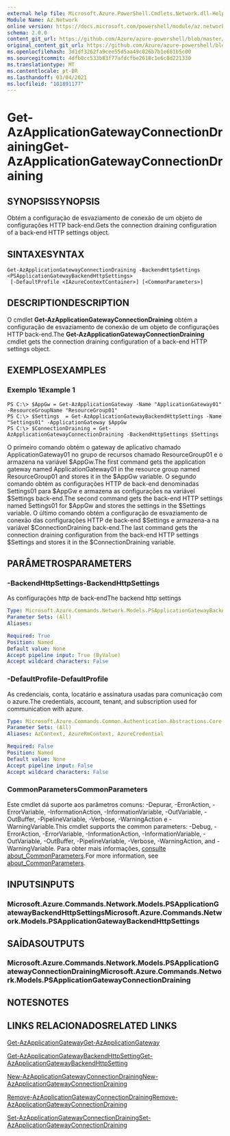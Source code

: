 ```yaml
---
external help file: Microsoft.Azure.PowerShell.Cmdlets.Network.dll-Help.xml
Module Name: Az.Network
online version: https://docs.microsoft.com/powershell/module/az.network/get-azapplicationgatewayconnectiondraining
schema: 2.0.0
content_git_url: https://github.com/Azure/azure-powershell/blob/master/src/Network/Network/help/Get-AzApplicationGatewayConnectionDraining.md
original_content_git_url: https://github.com/Azure/azure-powershell/blob/master/src/Network/Network/help/Get-AzApplicationGatewayConnectionDraining.md
ms.openlocfilehash: 3d1df3262fa9cee55d5aa49c026b7b1e681b5c00
ms.sourcegitcommit: 4dfb0cc533b83f77afdcfbe2618c1e6c8d221330
ms.translationtype: MT
ms.contentlocale: pt-BR
ms.lasthandoff: 03/04/2021
ms.locfileid: "101891177"
---
```

# <span data-ttu-id="f62d0-101">Get-AzApplicationGatewayConnectionDraining</span><span class="sxs-lookup"><span data-stu-id="f62d0-101">Get-AzApplicationGatewayConnectionDraining</span></span>

## <span data-ttu-id="f62d0-102">SYNOPSIS</span><span class="sxs-lookup"><span data-stu-id="f62d0-102">SYNOPSIS</span></span>
<span data-ttu-id="f62d0-103">Obtém a configuração de esvaziamento de conexão de um objeto de configurações HTTP back-end.</span><span class="sxs-lookup"><span data-stu-id="f62d0-103">Gets the connection draining configuration of a back-end HTTP settings object.</span></span>

## <span data-ttu-id="f62d0-104">SINTAXE</span><span class="sxs-lookup"><span data-stu-id="f62d0-104">SYNTAX</span></span>

```
Get-AzApplicationGatewayConnectionDraining -BackendHttpSettings <PSApplicationGatewayBackendHttpSettings>
 [-DefaultProfile <IAzureContextContainer>] [<CommonParameters>]
```

## <span data-ttu-id="f62d0-105">DESCRIPTION</span><span class="sxs-lookup"><span data-stu-id="f62d0-105">DESCRIPTION</span></span>
<span data-ttu-id="f62d0-106">O cmdlet **Get-AzApplicationGatewayConnectionDraining** obtém a configuração de esvaziamento de conexão de um objeto de configurações HTTP back-end.</span><span class="sxs-lookup"><span data-stu-id="f62d0-106">The **Get-AzApplicationGatewayConnectionDraining** cmdlet gets the connection draining configuration of a back-end HTTP settings object.</span></span>

## <span data-ttu-id="f62d0-107">EXEMPLOS</span><span class="sxs-lookup"><span data-stu-id="f62d0-107">EXAMPLES</span></span>

### <span data-ttu-id="f62d0-108">Exemplo 1</span><span class="sxs-lookup"><span data-stu-id="f62d0-108">Example 1</span></span>
```
PS C:\> $AppGw = Get-AzApplicationGateway -Name "ApplicationGateway01" -ResourceGroupName "ResourceGroup01"
PS C:\> $Settings  = Get-AzApplicationGatewayBackendHttpSettings -Name "Settings01" -ApplicationGateway $AppGw
PS C:\> $ConnectionDraining = Get-AzApplicationGatewayConnectionDraining -BackendHttpSettings $Settings
```

<span data-ttu-id="f62d0-109">O primeiro comando obtém o gateway de aplicativo chamado ApplicationGateway01 no grupo de recursos chamado ResourceGroup01 e o armazena na variável $AppGw.</span><span class="sxs-lookup"><span data-stu-id="f62d0-109">The first command gets the application gateway named ApplicationGateway01 in the resource group named ResourceGroup01 and stores it in the $AppGw variable.</span></span>
<span data-ttu-id="f62d0-110">O segundo comando obtém as configurações HTTP de back-end denominadas Settings01 para $AppGw e armazena as configurações na variável $Settings back-end.</span><span class="sxs-lookup"><span data-stu-id="f62d0-110">The second command gets the back-end HTTP settings named Settings01 for $AppGw and stores the settings in the $Settings variable.</span></span>
<span data-ttu-id="f62d0-111">O último comando obtém a configuração de esvaziamento de conexão das configurações HTTP de back-end $Settings e armazena-a na variável $ConnectionDraining back-end.</span><span class="sxs-lookup"><span data-stu-id="f62d0-111">The last command gets the connection draining configuration from the back-end HTTP settings $Settings and stores it in the $ConnectionDraining variable.</span></span>

## <span data-ttu-id="f62d0-112">PARÂMETROS</span><span class="sxs-lookup"><span data-stu-id="f62d0-112">PARAMETERS</span></span>

### <span data-ttu-id="f62d0-113">-BackendHttpSettings</span><span class="sxs-lookup"><span data-stu-id="f62d0-113">-BackendHttpSettings</span></span>
<span data-ttu-id="f62d0-114">As configurações http de back-end</span><span class="sxs-lookup"><span data-stu-id="f62d0-114">The backend http settings</span></span>

```yaml
Type: Microsoft.Azure.Commands.Network.Models.PSApplicationGatewayBackendHttpSettings
Parameter Sets: (All)
Aliases:

Required: True
Position: Named
Default value: None
Accept pipeline input: True (ByValue)
Accept wildcard characters: False
```

### <span data-ttu-id="f62d0-115">-DefaultProfile</span><span class="sxs-lookup"><span data-stu-id="f62d0-115">-DefaultProfile</span></span>
<span data-ttu-id="f62d0-116">As credenciais, conta, locatário e assinatura usadas para comunicação com o azure.</span><span class="sxs-lookup"><span data-stu-id="f62d0-116">The credentials, account, tenant, and subscription used for communication with azure.</span></span>

```yaml
Type: Microsoft.Azure.Commands.Common.Authentication.Abstractions.Core.IAzureContextContainer
Parameter Sets: (All)
Aliases: AzContext, AzureRmContext, AzureCredential

Required: False
Position: Named
Default value: None
Accept pipeline input: False
Accept wildcard characters: False
```

### <span data-ttu-id="f62d0-117">CommonParameters</span><span class="sxs-lookup"><span data-stu-id="f62d0-117">CommonParameters</span></span>
<span data-ttu-id="f62d0-118">Este cmdlet dá suporte aos parâmetros comuns: -Depurar, -ErrorAction, -ErrorVariable, -InformationAction, -InformationVariable, -OutVariable, -OutBuffer, -PipelineVariable, -Verbose, -WarningAction e -WarningVariable.</span><span class="sxs-lookup"><span data-stu-id="f62d0-118">This cmdlet supports the common parameters: -Debug, -ErrorAction, -ErrorVariable, -InformationAction, -InformationVariable, -OutVariable, -OutBuffer, -PipelineVariable, -Verbose, -WarningAction, and -WarningVariable.</span></span> <span data-ttu-id="f62d0-119">Para obter mais informações, [consulte about_CommonParameters](http://go.microsoft.com/fwlink/?LinkID=113216).</span><span class="sxs-lookup"><span data-stu-id="f62d0-119">For more information, see [about_CommonParameters](http://go.microsoft.com/fwlink/?LinkID=113216).</span></span>

## <span data-ttu-id="f62d0-120">INPUTS</span><span class="sxs-lookup"><span data-stu-id="f62d0-120">INPUTS</span></span>

### <span data-ttu-id="f62d0-121">Microsoft.Azure.Commands.Network.Models.PSApplicationGatewayBackendHttpSettings</span><span class="sxs-lookup"><span data-stu-id="f62d0-121">Microsoft.Azure.Commands.Network.Models.PSApplicationGatewayBackendHttpSettings</span></span>

## <span data-ttu-id="f62d0-122">SAÍDAS</span><span class="sxs-lookup"><span data-stu-id="f62d0-122">OUTPUTS</span></span>

### <span data-ttu-id="f62d0-123">Microsoft.Azure.Commands.Network.Models.PSApplicationGatewayConnectionDraining</span><span class="sxs-lookup"><span data-stu-id="f62d0-123">Microsoft.Azure.Commands.Network.Models.PSApplicationGatewayConnectionDraining</span></span>

## <span data-ttu-id="f62d0-124">NOTES</span><span class="sxs-lookup"><span data-stu-id="f62d0-124">NOTES</span></span>

## <span data-ttu-id="f62d0-125">LINKS RELACIONADOS</span><span class="sxs-lookup"><span data-stu-id="f62d0-125">RELATED LINKS</span></span>

[<span data-ttu-id="f62d0-126">Get-AzApplicationGateway</span><span class="sxs-lookup"><span data-stu-id="f62d0-126">Get-AzApplicationGateway</span></span>](./Get-AzApplicationGateway.md)

[<span data-ttu-id="f62d0-127">Get-AzApplicationGatewayBackendHttpSetting</span><span class="sxs-lookup"><span data-stu-id="f62d0-127">Get-AzApplicationGatewayBackendHttpSetting</span></span>](./Get-AzApplicationGatewayBackendHttpSetting.md)

[<span data-ttu-id="f62d0-128">New-AzApplicationGatewayConnectionDraining</span><span class="sxs-lookup"><span data-stu-id="f62d0-128">New-AzApplicationGatewayConnectionDraining</span></span>](./New-AzApplicationGatewayConnectionDraining.md)

[<span data-ttu-id="f62d0-129">Remove-AzApplicationGatewayConnectionDraining</span><span class="sxs-lookup"><span data-stu-id="f62d0-129">Remove-AzApplicationGatewayConnectionDraining</span></span>](./Remove-AzApplicationGatewayConnectionDraining.md)

[<span data-ttu-id="f62d0-130">Set-AzApplicationGatewayConnectionDraining</span><span class="sxs-lookup"><span data-stu-id="f62d0-130">Set-AzApplicationGatewayConnectionDraining</span></span>](./Set-AzApplicationGatewayConnectionDraining.md)
